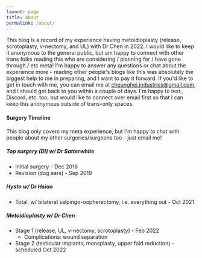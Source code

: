 ```yaml
---
layout: page
title: About
permalink: /about/
---
```


This blog is a record of my experience having metoidioplasty (release, scrotoplasty, v-nectomy, and UL) with Dr Chen in 2022. I would like to keep it anonymous to the general public, but am happy to connect with other trans folks reading this who are considering / planning for / have gone through / etc meta! I'm happy to answer any questions or chat about the experience more - reading other people's blogs like this was absolutely the biggest help to me in preparing, and I want to pay it forward. If you'd like to get in touch with me, you can email me at [cheunghei.industries@gmail.com](mailto:cheunghei.industries@gmail.com), and I should get back to you within a couple of days. I'm happy to text, Discord, etc. too, but would like to connect over email first so that I can keep this anonymous outside of trans-only spaces.

#### Surgery Timeline

This blog only covers my meta experience, but I'm happy to chat with people about my other surgeries/surgeons too - just email me!

##### Top surgery (DI) w/ Dr Satterwhite

- Initial surgery - Dec 2016
- Revision (dog ears) - Sep 2019

##### Hysto w/ Dr Hsiao

- Total, w/ bilateral salpingo-oopherectomy, i.e. everything out - Oct 2021

##### Metoidioplasty w/ Dr Chen

- Stage 1 (release, UL, v-nectomy, scrotoplasty) - Feb 2022
  - Complications: wound separation
- Stage 2 (testicular implants, monsplasty, upper fold reduction) - scheduled Oct 2022
